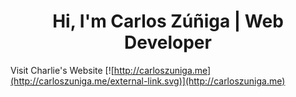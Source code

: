 <h1 align="center">
  Hi, I'm Carlos Zúñiga | Web Developer
</h1>

Visit Charlie's Website [![http://carloszuniga.me](http://carloszuniga.me/external-link.svg)](http://carloszuniga.me)